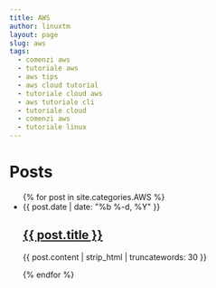 ```yaml
---
title: AWS
author: linuxtm
layout: page
slug: aws
tags:
  - comenzi aws
  - tutoriale aws
  - aws tips
  - aws cloud tutorial
  - tutoriale cloud aws
  - aws tutoriale cli
  - tutoriale cloud
  - comenzi aws
  - tutoriale linux
---
```

<div class="home">
  <h1 class="page-heading">Posts</h1>
  <ul class="post-list">
    {% for post in site.categories.AWS %}
      <li>
        <span class="post-meta">{{ post.date | date: "%b %-d, %Y" }}</span>
        <h2>
          <a class="post-link" href="{{ post.url | prepend: site.baseurl }}">{{ post.title }}</a>
        </h2>
	<p class="post-excerpt">{{ post.content | strip_html | truncatewords: 30 }}</p>
      </li>
    {% endfor %}
  </ul>
</div>
